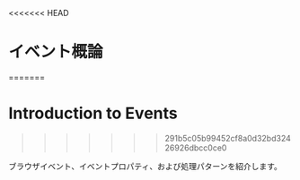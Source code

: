 <<<<<<< HEAD
# イベント概論
=======
# Introduction to Events
>>>>>>> 291b5c05b99452cf8a0d32bd32426926dbcc0ce0

ブラウザイベント、イベントプロパティ、および処理パターンを紹介します。
